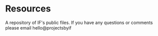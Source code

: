 # Resources
A repository of IF's public files.
If you have any questions or comments please email hello@projectsbyif
